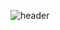 ![header](https://capsule-render.vercel.app/api?type=soft&color=000000&text=xxhyxxnjxn's%20Github&fontColor=f7a7bb&fontSize=40)

<!--
**xxhyxxnjxn/xxhyxxnjxn** is a ✨ _special_ ✨ repository because its `README.md` (this file) appears on your GitHub profile.

Here are some ideas to get you started:

- 🔭 I’m currently working on ...
- 🌱 I’m currently learning ...
- 👯 I’m looking to collaborate on ...
- 🤔 I’m looking for help with ...
- 💬 Ask me about ...
- 📫 How to reach me: ...
- 😄 Pronouns: ...
- ⚡ Fun fact: ...
-->
